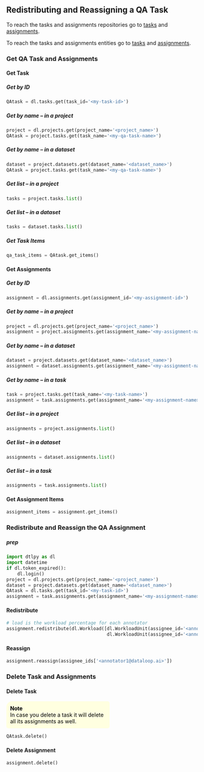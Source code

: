 ## Redistributing and Reassigning a QA Task  
To reach the tasks and assignments repositories go to <a href="https://sdk-docs.dataloop.ai/en/latest/repositories.html#module-dtlpy.repositories.tasks" target="_blank">tasks</a> and <a href="https://sdk-docs.dataloop.ai/en/latest/repositories.html#module-dtlpy.repositories.assignments" target="_blank">assignments</a>.  
  
  
To reach the tasks and assignments entities go to <a href="https://sdk-docs.dataloop.ai/en/latest/entities.html#module-dtlpy.entities.task" target="_blank">tasks</a> and <a href="https://sdk-docs.dataloop.ai/en/latest/entities.html#module-dtlpy.entities.assignment" target="_blank">assignments</a>.  
  
### Get QA Task and Assignments  
#### Get Task  
##### Get by ID  

```python
QAtask = dl.tasks.get(task_id='<my-task-id>')
```
##### Get by name – in a <b>project</b>  

```python
project = dl.projects.get(project_name='<project_name>')
QAtask = project.tasks.get(task_name='<my-qa-task-name>')
```
##### Get by name – in a <b>dataset</b>  

```python
dataset = project.datasets.get(dataset_name='<dataset_name>')
QAtask = project.tasks.get(task_name='<my-qa-task-name>')
```
##### Get list – in a <b>project</b>  

```python
tasks = project.tasks.list()
```
##### Get list – in a <b>dataset</b>  

```python
tasks = dataset.tasks.list()
```
##### Get Task Items  

```python
qa_task_items = QAtask.get_items()
```
#### Get Assignments  
##### Get by ID  

```python
assignment = dl.assignments.get(assignment_id='<my-assignment-id>')
```
##### Get by name – in a <b>project</b>  

```python
project = dl.projects.get(project_name='<project_name>')
assignment = project.assignments.get(assignment_name='<my-assignment-name>')
```
##### Get by name – in a <b>dataset</b>  

```python
dataset = project.datasets.get(dataset_name='<dataset_name>')
assignment = dataset.assignments.get(assignment_name='<my-assignment-name>')
```
##### Get by name – in a <b>task</b>  

```python
task = project.tasks.get(task_name='<my-task-name>')
assignment = task.assignments.get(assignment_name='<my-assignment-name>')
```
##### Get list – in a <b>project</b>  

```python
assignments = project.assignments.list()
```
##### Get list – in a <b>dataset</b>  

```python
assignments = dataset.assignments.list()
```
##### Get list – in a <b>task</b>  

```python
assignments = task.assignments.list()
```
#### Get Assignment Items  

```python
assignment_items = assignment.get_items()
```
### Redistribute and Reassign the QA Assignment  
##### prep  

```python
import dtlpy as dl
import datetime
if dl.token_expired():
    dl.login()
project = dl.projects.get(project_name='<project_name>')
dataset = project.datasets.get(dataset_name='<dataset_name>')
QAtask = dl.tasks.get(task_id='<my-task-id>')
assignment = task.assignments.get(assignment_name='<my-assignment-name>')
```
#### Redistribute  

```python
# load is the workload percentage for each annotator
assignment.redistribute(dl.Workload([dl.WorkloadUnit(assignee_id='<annotator1@dataloop.ai>', load=50),
                                     dl.WorkloadUnit(assignee_id='<annotator2@dataloop.ai>', load=50)]))
```
#### Reassign  

```python
assignment.reassign(assignee_ids['<annotator1@dataloop.ai>'])
```
### Delete Task and Assignments  
#### Delete Task  
<div style="background-color: lightyellow; color: black; width: 50%; padding: 10px; border-radius: 15px 5px 5px 5px;"><b>Note</b><br>  
In case you delete a task it will delete all its assignments as well.</div>  

```python
QAtask.delete()
```
#### Delete Assignment  

```python
assignment.delete()
```
